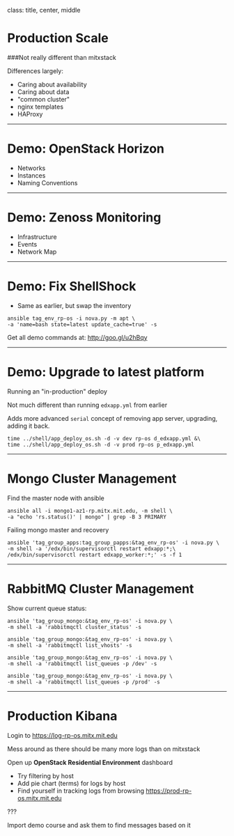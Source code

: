 class: title, center, middle

# Production Scale

###Not really different than mitxstack

Differences largely:
 - Caring about availability
 - Caring about data
 - "common cluster"
 - nginx templates
 - HAProxy

---

# Demo: OpenStack Horizon

- Networks
- Instances
- Naming Conventions

---

# Demo: Zenoss Monitoring

- Infrastructure
- Events
- Network Map

---

# Demo: Fix ShellShock

- Same as earlier, but swap the inventory
```terminal
ansible tag_env_rp-os -i nova.py -m apt \
-a 'name=bash state=latest update_cache=true' -s
```

Get all demo commands at: http://goo.gl/u2hBqy

---

# Demo: Upgrade to latest platform

Running an "in-production" deploy

Not much different than running `edxapp.yml` from earlier

Adds more advanced `serial` concept of removing app server,
upgrading, adding it back.

```terminal
time ../shell/app_deploy_os.sh -d -v dev rp-os d_edxapp.yml &\
time ../shell/app_deploy_os.sh -d -v prod rp-os p_edxapp.yml
```

---

# Mongo Cluster Management

Find the master node with ansible

```terminal
ansible all -i mongo1-az1-rp.mitx.mit.edu, -m shell \
-a "echo 'rs.status()' | mongo" | grep -B 3 PRIMARY
```

Failing mongo master and recovery

```terminal
ansible 'tag_group_apps:tag_group_papps:&tag_env_rp-os' -i nova.py \
-m shell -a '/edx/bin/supervisorctl restart edxapp:*;\
/edx/bin/supervisorctl restart edxapp_worker:*;' -s -f 1
```

---

# RabbitMQ Cluster Management

Show current queue status:

```terminal
ansible 'tag_group_mongo:&tag_env_rp-os' -i nova.py \
-m shell -a 'rabbitmqctl cluster_status' -s
```

```terminal
ansible 'tag_group_mongo:&tag_env_rp-os' -i nova.py \
-m shell -a 'rabbitmqctl list_vhosts' -s
```

```terminal
ansible 'tag_group_mongo:&tag_env_rp-os' -i nova.py \
-m shell -a 'rabbitmqctl list_queues -p /dev' -s
```

```terminal
ansible 'tag_group_mongo:&tag_env_rp-os' -i nova.py \
-m shell -a 'rabbitmqctl list_queues -p /prod' -s
```

---

# Production Kibana

Login to https://log-rp-os.mitx.mit.edu

Mess around as there should be many more logs than on mitxstack

Open up **OpenStack Residential Environment** dashboard

- Try filtering by host
- Add pie chart (terms) for logs by host
- Find yourself in tracking logs from browsing
  https://prod-rp-os.mitx.mit.edu


???

Import demo course and ask them to find messages based on it
